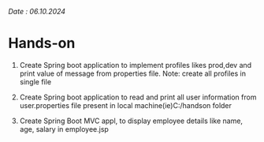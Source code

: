 
*Date : 06.10.2024*

# Hands-on

1. Create Spring boot application to implement profiles likes prod,dev and print value of message from properties file. 
Note: create all profiles in single file

2. Create Spring boot application to read and print all user information from user.properties file present in local machine(ie)C:/handson folder

3. Create Spring Boot MVC appl, to display employee details like name, age, salary in employee.jsp 


